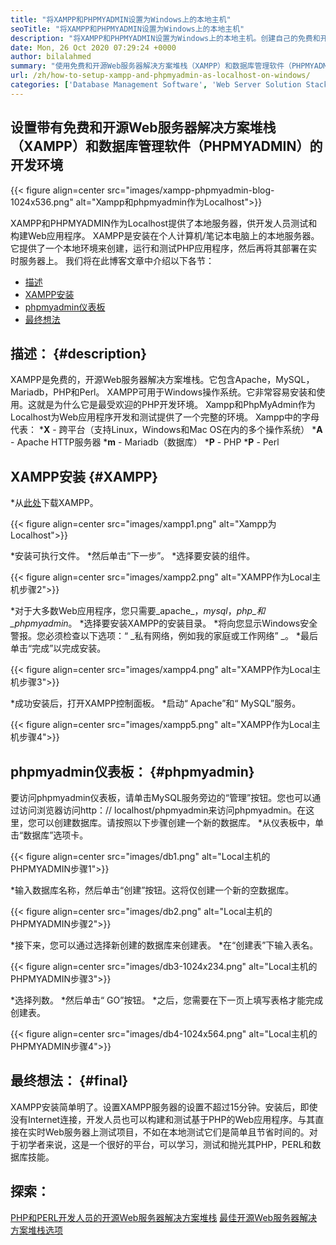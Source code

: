 ```yaml
---
title: "将XAMPP和PHPMYADMIN设置为Windows上的本地主机" 
seoTitle: "将XAMPP和PHPMYADMIN设置为Windows上的本地主机" 
description: "将XAMPP和PHPMYADMIN设置为Windows上的本地主机。创建自己的免费和开源本地测试环境，以测试和构建Web应用程序。" 
date: Mon, 26 Oct 2020 07:29:24 +0000
author: bilalahmed
summary: "使用免费和开源Web服务器解决方案堆栈（XAMPP）和数据库管理软件（PHPMYADMIN）设置开发环境" 
url: /zh/how-to-setup-xampp-and-phpmyadmin-as-localhost-on-windows/
categories: ['Database Management Software', 'Web Server Solution Stack']
---
```


## 设置带有免费和开源Web服务器解决方案堆栈（XAMPP）和数据库管理软件（PHPMYADMIN）的开发环境

{{< figure align=center src="images/xampp-phpmyadmin-blog-1024x536.png" alt="Xampp和phpmyadmin作为Localhost">}}

XAMPP和PHPMYADMIN作为Localhost提供了本地服务器，供开发人员测试和构建Web应用程序。 XAMPP是安装在个人计算机/笔记本电脑上的本地服务器。它提供了一个本地环境来创建，运行和测试PHP应用程序，然后再将其部署在实时服务器上。
我们将在此博客文章中介绍以下各节：
  * [描述][1]
  * [XAMPP安装][2]
  * [phpmyadmin仪表板][3]
  * [最终想法][4]

## 描述： {#description}
XAMPP是免费的，开源Web服务器解决方案堆栈。它包含Apache，MySQL，Mariadb，PHP和Perl。 XAMPP可用于Windows操作系统。它非常容易安装和使用。这就是为什么它是最受欢迎的PHP开发环境。 Xampp和PhpMyAdmin作为Localhost为Web应用程序开发和测试提供了一个完整的环境。
Xampp中的字母代表：
  ***X**   - 跨平台（支持Linux，Windows和Mac OS在内的多个操作系统）
  ***A**   -  Apache HTTP服务器
  ***m**   -  Mariadb（数据库）
  ***P**   -  PHP
  ***P**   -  Perl

## XAMPP安装 {#XAMPP}
  *从[此处][5]下载XAMPP。

{{< figure align=center src="images/xampp1.png" alt="Xampp为Localhost">}}

  *安装可执行文件。
  *然后单击“下一步”。
  *选择要安装的组件。

{{< figure align=center src="images/xampp2.png" alt="XAMPP作为Local主机步骤2">}}

  *对于大多数Web应用程序，您只需要_apache_，_mysql_，_php_和_phpmyadmin_。
  *选择要安装XAMPP的安装目录。
  *将向您显示Windows安全警报。您必须检查以下选项：“ _私有网络，例如我的家庭或工作网络” _。
  *最后单击“完成”以完成安装。

{{< figure align=center src="images/xampp4.png" alt="XAMPP作为Local主机步骤3">}}

  *成功安装后，打开XAMPP控制面板。
  *启动“ Apache”和“ MySQL”服务。

{{< figure align=center src="images/xampp5.png" alt="XAMPP作为Local主机步骤4">}}


## phpmyadmin仪表板： {#phpmyadmin}
要访问phpmyadmin仪表板，请单击MySQL服务旁边的“管理”按钮。您也可以通过访问浏览器访问http：// localhost/phpmyadmin来访问phpmyadmin。在这里，您可以创建数据库。请按照以下步骤创建一个新的数据库。
  *从仪表板中，单击“数据库”选项卡。

{{< figure align=center src="images/db1.png" alt="Local主机的PHPMYADMIN步骤1">}}

  *输入数据库名称，然后单击“创建”按钮。这将仅创建一个新的空数据库。

{{< figure align=center src="images/db2.png" alt="Local主机的PHPMYADMIN步骤2">}}

  *接下来，您可以通过选择新创建的数据库来创建表。
  *在“创建表”下输入表名。

{{< figure align=center src="images/db3-1024x234.png" alt="Local主机的PHPMYADMIN步骤3">}}

  *选择列数。
  *然后单击“ GO”按钮。
  *之后，您需要在下一页上填写表格才能完成创建表。

{{< figure align=center src="images/db4-1024x564.png" alt="Local主机的PHPMYADMIN步骤4">}}


## 最终想法： {#final}
XAMPP安装简单明了。设置XAMPP服务器的设置不超过15分钟。安装后，即使没有Internet连接，开发人员也可以构建和测试基于PHP的Web应用程序。与其直接在实时Web服务器上测试项目，不如在本地测试它们是简单且节省时间的。对于初学者来说，这是一个很好的平台，可以学习，测试和抛光其PHP，PERL和数据库技能。

## 探索：
[PHP和PERL开发人员的开源Web服务器解决方案堆栈][6]
[最佳开源Web服务器解决方案堆栈选项][7]

  
[1]: #description
[2]: #xampp
[3]: #phpmyadmin
[4]: #final
[5]: https://www.apachefriends.org/de/download.html
[6]: https://products.containerize.com/solution-stack/xampp
[7]: https://products.containerize.com/solution-stack/
